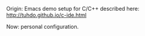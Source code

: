 Origin: Emacs demo setup for C/C++ described here: http://tuhdo.github.io/c-ide.html

Now: personal configuration.
